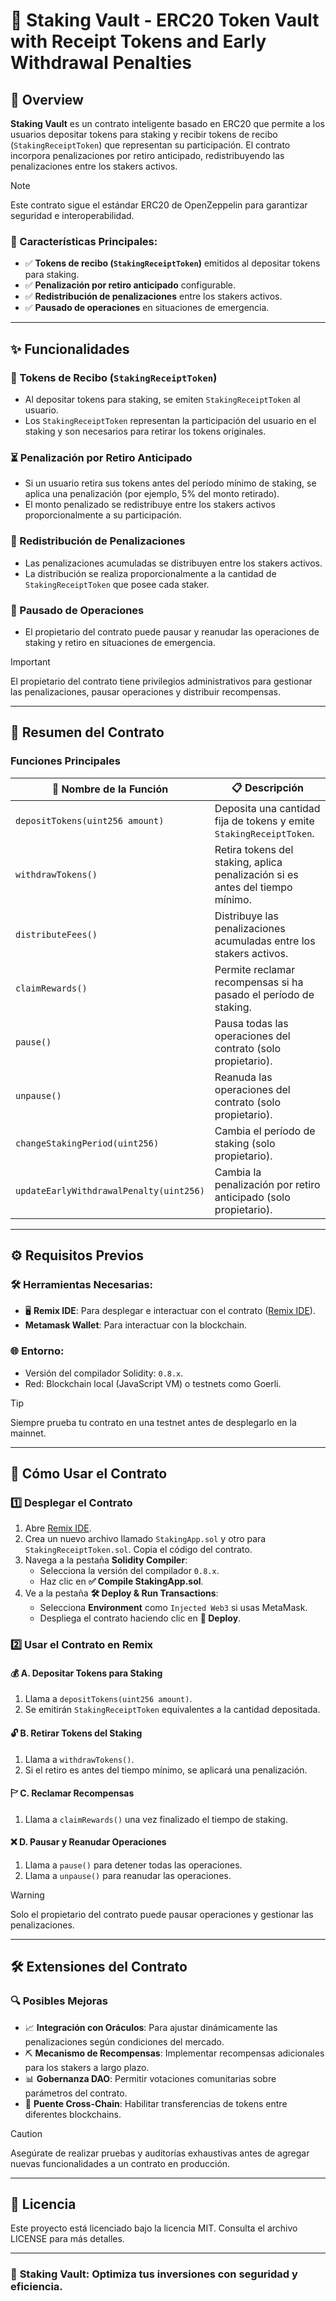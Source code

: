 # 🔐 Staking Vault - ERC20 Token Vault with Receipt Tokens and Early Withdrawal Penalties

## 📝 Overview

**Staking Vault** es un contrato inteligente basado en ERC20 que permite a los usuarios depositar tokens para staking y recibir tokens de recibo (`StakingReceiptToken`) que representan su participación. El contrato incorpora penalizaciones por retiro anticipado, redistribuyendo las penalizaciones entre los stakers activos.

> [!NOTE]
> Este contrato sigue el estándar ERC20 de OpenZeppelin para garantizar seguridad e interoperabilidad.

### 🔹 Características Principales:
- ✅ **Tokens de recibo (`StakingReceiptToken`)** emitidos al depositar tokens para staking.
- ✅ **Penalización por retiro anticipado** configurable.
- ✅ **Redistribución de penalizaciones** entre los stakers activos.
- ✅ **Pausado de operaciones** en situaciones de emergencia.

---

## ✨ Funcionalidades

### 🏦 Tokens de Recibo (`StakingReceiptToken`)
- Al depositar tokens para staking, se emiten `StakingReceiptToken` al usuario.
- Los `StakingReceiptToken` representan la participación del usuario en el staking y son necesarios para retirar los tokens originales.

### ⏳ Penalización por Retiro Anticipado
- Si un usuario retira sus tokens antes del período mínimo de staking, se aplica una penalización (por ejemplo, 5% del monto retirado).
- El monto penalizado se redistribuye entre los stakers activos proporcionalmente a su participación.

### 🔄 Redistribución de Penalizaciones
- Las penalizaciones acumuladas se distribuyen entre los stakers activos.
- La distribución se realiza proporcionalmente a la cantidad de `StakingReceiptToken` que posee cada staker.

### 🚫 Pausado de Operaciones
- El propietario del contrato puede pausar y reanudar las operaciones de staking y retiro en situaciones de emergencia.

> [!IMPORTANT]
> El propietario del contrato tiene privilegios administrativos para gestionar las penalizaciones, pausar operaciones y distribuir recompensas.

---

## 📖 Resumen del Contrato

### Funciones Principales

| 🔧 Nombre de la Función             | 📋 Descripción                                                                 |
|------------------------------------|-------------------------------------------------------------------------------|
| `depositTokens(uint256 amount)`    | Deposita una cantidad fija de tokens y emite `StakingReceiptToken`.         |
| `withdrawTokens()`                 | Retira tokens del staking, aplica penalización si es antes del tiempo mínimo. |
| `distributeFees()`                 | Distribuye las penalizaciones acumuladas entre los stakers activos.          |
| `claimRewards()`                   | Permite reclamar recompensas si ha pasado el período de staking.            |
| `pause()`                          | Pausa todas las operaciones del contrato (solo propietario).                 |
| `unpause()`                        | Reanuda las operaciones del contrato (solo propietario).                     |
| `changeStakingPeriod(uint256)`     | Cambia el período de staking (solo propietario).                             |
| `updateEarlyWithdrawalPenalty(uint256)` | Cambia la penalización por retiro anticipado (solo propietario).     |

---

## ⚙️ Requisitos Previos

### 🛠️ Herramientas Necesarias:
- 🖥️ **Remix IDE**: Para desplegar e interactuar con el contrato ([Remix IDE](https://remix.ethereum.org)).
- **Metamask Wallet**: Para interactuar con la blockchain.

### 🌐 Entorno:
- Versión del compilador Solidity: `0.8.x`.
- Red: Blockchain local (JavaScript VM) o testnets como Goerli.

> [!TIP]
> Siempre prueba tu contrato en una testnet antes de desplegarlo en la mainnet.

---

## 🚀 Cómo Usar el Contrato

### 1️⃣ Desplegar el Contrato

1. Abre [Remix IDE](https://remix.ethereum.org).
2. Crea un nuevo archivo llamado `StakingApp.sol` y otro para `StakingReceiptToken.sol`. Copia el código del contrato.
3. Navega a la pestaña **Solidity Compiler**:
   - Selecciona la versión del compilador `0.8.x`.
   - Haz clic en **✅ Compile StakingApp.sol**.
4. Ve a la pestaña **🛠️ Deploy & Run Transactions**:
   - Selecciona **Environment** como `Injected Web3` si usas MetaMask.
   - Despliega el contrato haciendo clic en **🚀 Deploy**.

### 2️⃣ Usar el Contrato en Remix

#### 💰 A. Depositar Tokens para Staking
1. Llama a `depositTokens(uint256 amount)`.
2. Se emitirán `StakingReceiptToken` equivalentes a la cantidad depositada.

#### 🔓 B. Retirar Tokens del Staking
1. Llama a `withdrawTokens()`.
2. Si el retiro es antes del tiempo mínimo, se aplicará una penalización.

#### 🏱 C. Reclamar Recompensas
1. Llama a `claimRewards()` una vez finalizado el tiempo de staking.

#### ❌ D. Pausar y Reanudar Operaciones
1. Llama a `pause()` para detener todas las operaciones.
2. Llama a `unpause()` para reanudar las operaciones.

> [!WARNING]
> Solo el propietario del contrato puede pausar operaciones y gestionar las penalizaciones.

---

## 🛠️ Extensiones del Contrato

### 🔍 Posibles Mejoras
- 📈 **Integración con Oráculos**: Para ajustar dinámicamente las penalizaciones según condiciones del mercado.
- ⛏️ **Mecanismo de Recompensas**: Implementar recompensas adicionales para los stakers a largo plazo.
- 📊 **Gobernanza DAO**: Permitir votaciones comunitarias sobre parámetros del contrato.
- 🔗 **Puente Cross-Chain**: Habilitar transferencias de tokens entre diferentes blockchains.

> [!CAUTION]
> Asegúrate de realizar pruebas y auditorías exhaustivas antes de agregar nuevas funcionalidades a un contrato en producción.

---

## 📜 Licencia

Este proyecto está licenciado bajo la licencia MIT. Consulta el archivo LICENSE para más detalles.

---

### 🚀 **Staking Vault: Optimiza tus inversiones con seguridad y eficiencia.**

